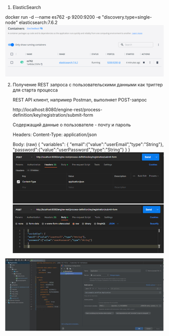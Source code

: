 1. ElasticSearch
   
docker run -d --name es762 -p 9200:9200 -e "discovery.type=single-node" elasticsearch:7.6.2
![img_2.png](img_2.png)


   
2. Получение REST запроса с пользовательскими данными как триггер для старта процесса
    
    REST API клиент, например Postman, выполняет POST-запрос
   
    http://localhost:8080/engine-rest/process-definition/key/registration/submit-form

   Содержащий данные о пользователе - почту и пароль    

    Headers:
        Content-Type: application/json

    Body:
       (raw)
   {
   "variables": {
   "email":{"value":"userEmail","type":"String"},
   "password":{"value":"userPassword","type":"String"}
   }
   }
![img.png](img.png)
![img_1.png](img_1.png)

![img_3.png](img_3.png)